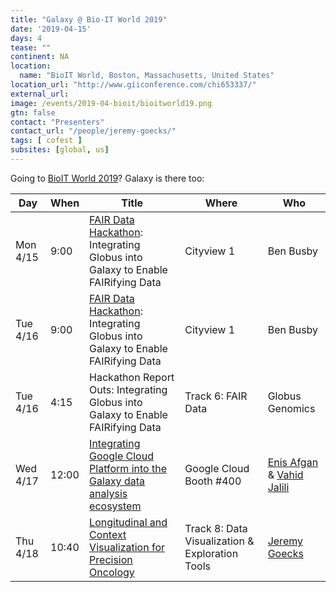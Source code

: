 ```yaml
---
title: "Galaxy @ Bio-IT World 2019"
date: '2019-04-15'
days: 4
tease: ""
continent: NA
location:
  name: "BioIT World, Boston, Massachusetts, United States"
location_url: "http://www.giiconference.com/chi653337/" 
external_url:
image: /events/2019-04-bioit/bioitworld19.png
gtn: false
contact: "Presenters"
contact_url: "/people/jeremy-goecks/"
tags: [ cofest ]
subsites: [global, us]
---
```


Going to [BioIT World 2019](https://www.bio-itworldexpo.com/)?  Galaxy is there too:

| Day | When | Title | Where | Who |
| --- | --- | --- | --- | --- |
| Mon 4/15 | 9:00 | [FAIR Data Hackathon](https://www.bio-itworldexpo.com/fair-data-hackathon): Integrating Globus into Galaxy to Enable FAIRifying Data | Cityview 1 | Ben Busby |
| Tue 4/16 | 9:00 | [FAIR Data Hackathon](https://www.bio-itworldexpo.com/fair-data-hackathon): Integrating Globus into Galaxy to Enable FAIRifying Data | Cityview 1 | Ben Busby |
| Tue 4/16 | 4:15 | Hackathon Report Outs: Integrating Globus into Galaxy to Enable FAIRifying Data | Track 6: FAIR Data | Globus Genomics |
| Wed 4/17 | 12:00 | [Integrating Google Cloud Platform into the Galaxy data analysis ecosystem](/events/2019-04-bioit/bioit-google-galaxy.png) | Google Cloud Booth #400 | [Enis Afgan](/people/enis-afgan/) & [Vahid Jalili](/people/vahid-jalili/) |
| Thu 4/18 | 10:40 | [Longitudinal and Context Visualization for Precision Oncology](http://www.giiconference.com/chi653337/data-visualization.shtml) | Track 8: Data Visualization & Exploration Tools | [Jeremy Goecks](/people/jeremy-goecks/) |
